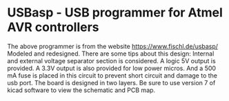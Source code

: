 # USBasp - USB programmer for Atmel AVR controllers
The above programmer is from the website https://www.fischl.de/usbasp/
Modeled and redesigned.
There are some tips about this design:
Internal and external voltage separator section is considered.
A logic 5V output is provided.
A 3.3V output is also provided for low power micros.
And a 500 mA fuse is placed in this circuit to prevent short circuit and damage to the usb port.
The board is designed in two layers.
Be sure to use version 7 of kicad software to view the schematic and PCB map.

